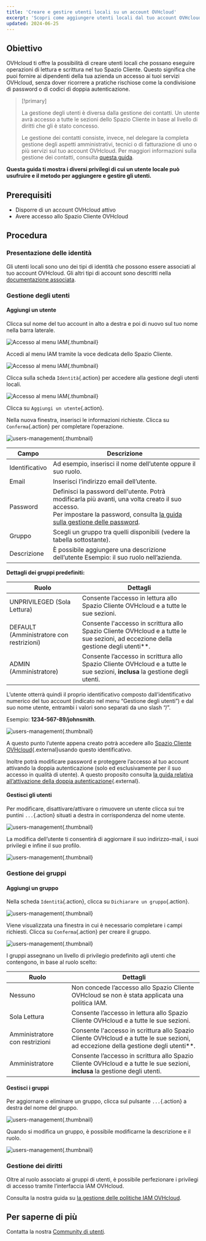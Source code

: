 ```yaml
---
title: 'Creare e gestire utenti locali su un account OVHcloud'
excerpt: 'Scopri come aggiungere utenti locali dal tuo account OVHcloud'
updated: 2024-06-25
---
```


## Obiettivo

OVHcloud ti offre la possibilità di creare utenti locali che possano eseguire operazioni di lettura e scrittura nel tuo Spazio Cliente. Questo significa che puoi fornire ai dipendenti della tua azienda un accesso ai tuoi servizi OVHcloud, senza dover ricorrere a pratiche rischiose come la condivisione di password o di codici di doppia autenticazione.

> [!primary]
>
> La gestione degli utenti è diversa dalla gestione dei contatti. Un utente avrà accesso a tutte le sezioni dello Spazio Cliente in base al livello di diritti che gli è stato concesso.
>
> Le gestione dei contatti consiste, invece, nel delegare la completa gestione degli aspetti amministrativi, tecnici o di fatturazione di uno o più servizi sul tuo account OVHcloud. Per maggiori informazioni sulla gestione dei contatti, consulta [questa guida](/pages/account_and_service_management/account_information/managing_contacts).
>

**Questa guida ti mostra i diversi privilegi di cui un utente locale può usufruire e il metodo per aggiungere e gestire gli utenti.**

## Prerequisiti

- Disporre di un account OVHcloud attivo
- Avere accesso allo Spazio Cliente OVHcloud

## Procedura

### Presentazione delle identità

Gli utenti locali sono uno dei tipi di identità che possono essere associati al tuo account OVHcloud. Gli altri tipi di account sono descritti nella [documentazione associata](/pages/manage_and_operate/iam/identities-management).

### Gestione degli utenti

#### Aggiungi un utente

Clicca sul nome del tuo account in alto a destra e poi di nuovo sul tuo nome nella barra laterale.

![Accesso al menu IAM](images/access_to_the_IAM_menu_01.png){.thumbnail}

Accedi al menu IAM tramite la voce dedicata dello Spazio Cliente.

![Accesso al menu IAM](images/access_to_the_IAM_menu_02.png){.thumbnail}

Clicca sulla scheda `Identità`{.action} per accedere alla gestione degli utenti locali.

![Accesso al menu IAM](images/access_to_the_IAM_menu_03.png){.thumbnail}

Clicca su `Aggiungi un utente`{.action}.

Nella nuova finestra, inserisci le informazioni richieste. Clicca su `Conferma`{.action} per completare l’operazione.

![users-management](images/usersmanagement2.png){.thumbnail}

| Campo | Descrizione |
|--|--|
| Identificativo | Ad esempio, inserisci il nome dell’utente oppure il suo ruolo. |
| Email | Inserisci l’indirizzo email dell’utente. |
| Password | Definisci la password dell'utente. Potrà modificarla più avanti, una volta creato il suo accesso. <br>Per impostare la password, consulta [la guida sulla gestione delle password](/pages/account_and_service_management/account_information/manage-ovh-password). |
| Gruppo | Scegli un gruppo tra quelli disponibili (vedere la tabella sottostante).|
| Descrizione | È possibile aggiungere una descrizione dell’utente Esempio: il suo ruolo nell’azienda. |

**Dettagli dei gruppi predefiniti:**

| Ruolo | Dettagli |
|--|--|
| UNPRIVILEGED (Sola Lettura) | Consente l’accesso in lettura allo Spazio Cliente OVHcloud e a tutte le sue sezioni. |
| DEFAULT (Amministratore con restrizioni) | Consente l'accesso in scrittura allo Spazio Cliente OVHcloud e a tutte le sue sezioni, ad eccezione della gestione degli utenti**. |
| ADMIN (Amministratore) | Consente l’accesso in scrittura allo Spazio Cliente OVHcloud e a tutte le sue sezioni, **inclusa** la gestione degli utenti. |

L’utente otterrà quindi il proprio identificativo composto dall’identificativo numerico del tuo account (indicato nel menu “Gestione degli utenti”) e dal suo nome utente, entrambi i valori sono separati da uno slash “/”.

Esempio: **1234-567-89/johnsmith**.

![users-management](images/usersmanagement3.png){.thumbnail}

A questo punto l’utente appena creato potrà accedere allo [Spazio Cliente OVHcloud](https://www.ovh.com/auth/?action=gotomanager&from=https://www.ovh.it/&ovhSubsidiary=it){.external}usando questo identificativo. 

Inoltre potrà modificare password e proteggere l’accesso al tuo account attivando la doppia autenticazione (solo ed esclusivamente per il suo accesso in qualità di utente). A questo proposito consulta [la guida relativa all’attivazione della doppia autenticazione](/pages/account_and_service_management/account_information/secure-ovhcloud-account-with-2fa){.external}.

#### Gestisci gli utenti

Per modificare, disattivare/attivare o rimuovere un utente clicca sui tre puntini `...`{.action} situati a destra in corrispondenza del nome utente.

![users-management](images/usersmanagement4.png){.thumbnail}

La modifica dell’utente ti consentirà di aggiornare il suo indirizzo-mail, i suoi privilegi e infine il suo profilo.

![users-management](images/usersmanagement6.png){.thumbnail}

### Gestione dei gruppi

#### Aggiungi un gruppo

Nella scheda `Identità`{.action}, clicca su `Dichiarare un gruppo`{.action}.

![users-management](images/usersmanagement7.png){.thumbnail}

Viene visualizzata una finestra in cui è necessario completare i campi richiesti. Clicca su `Conferma`{.action} per creare il gruppo.

![users-management](images/usersmanagement8.png){.thumbnail}

I gruppi assegnano un livello di privilegio predefinito agli utenti che contengono, in base al ruolo scelto:

| Ruolo | Dettagli |
|--|--|
| Nessuno | Non concede l’accesso allo Spazio Cliente OVHcloud se non è stata applicata una politica IAM. |
| Sola Lettura | Consente l’accesso in lettura allo Spazio Cliente OVHcloud e a tutte le sue sezioni. |
| Amministratore con restrizioni | Consente l'accesso in scrittura allo Spazio Cliente OVHcloud e a tutte le sue sezioni, ad eccezione della gestione degli utenti**. |
| Amministratore | Consente l’accesso in scrittura allo Spazio Cliente OVHcloud e a tutte le sue sezioni, **inclusa** la gestione degli utenti. |

#### Gestisci i gruppi

Per aggiornare o eliminare un gruppo, clicca sul pulsante `...`{.action} a destra del nome del gruppo.

![users-management](images/usersmanagement9.png){.thumbnail}

Quando si modifica un gruppo, è possibile modificarne la descrizione e il ruolo.

![users-management](images/usersmanagement10.png){.thumbnail}

### Gestione dei diritti

Oltre al ruolo associato ai gruppi di utenti, è possibile perfezionare i privilegi di accesso tramite l’interfaccia IAM OVHcloud.

Consulta la nostra guida su [la gestione delle politiche IAM OVHcloud](/pages/account_and_service_management/account_information/iam-policy-ui).

## Per saperne di più

Contatta la nostra [Community di utenti](/links/community).